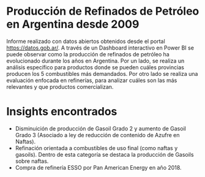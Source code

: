 # Producción de Refinados de Petróleo en Argentina desde 2009
Informe realizado con datos abiertos obtenidos desde el portal https://datos.gob.ar/.
A través de un Dashboard interactivo en Power BI se puede observar como la producción de refinados de petróleo ha evolucionado durante los años en Argentina. 
Por un lado, se realiza un análisis específico para productos donde se pueden cuáles provincias producen los 5 combustibles más demandados. 
Por otro lado se realiza una evaluación enfocada en refinerías, para analizar cuáles son las más relevantes y que productos comercializan.  

# Insights encontrados
- Disminuición de producción de Gasoil Grado 2 y aumento de Gasoil Grado 3 (Asociado a ley de reducción de contenido de Azufre en Naftas).
- Refinación orientada a combustibles de uso final (como naftas y gasoils). Dentro de esta categoría se destaca la producción de Gasoils sobre naftas.
- Compra de refinería ESSO por Pan American Energy en año 2018.

